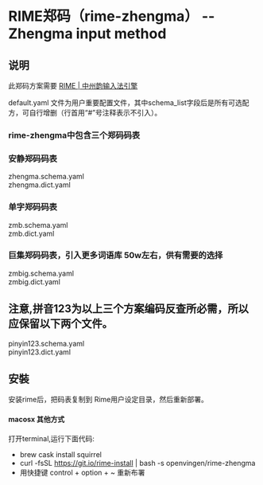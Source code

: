 # RIME郑码（rime-zhengma） -- Zhengma input method


## 说明
此郑码方案需要 [RIME | 中州韵输入法引擎](https://rime.im/)

default.yaml 文件为用户重要配置文件，其中schema_list字段后是所有可选配方，可自行增删（行首用“#”号注释表示不引入）。

### rime-zhengma中包含三个郑码码表
### 安静郑码码表
zhengma.schema.yaml  
zhengma.dict.yaml  
### 单字郑码码表
zmb.schema.yaml  
zmb.dict.yaml  
### 巨集郑码码表，引入更多词语库 50w左右，供有需要的选择
zmbig.schema.yaml  
zmbig.dict.yaml  

## 注意,拼音123为以上三个方案编码反查所必需，所以应保留以下两个文件。
pinyin123.schema.yaml  
pinyin123.dict.yaml  


## 安裝
安装rime后，把码表复制到 Rime用户设定目录，然后重新部署。

#### macosx 其他方式    
  打开terminal,运行下面代码:     
  - brew cask install squirrel    
  - curl -fsSL https://git.io/rime-install | bash -s openvingen/rime-zhengma    
  - 用快捷键 control + option + ~ 重新布署    
